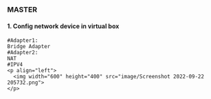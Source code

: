 ### MASTER

#### 1. Config network device in virtual box
```shell
#Adapter1:
Bridge Adapter
#Adapter2:
NAT
#IPV4
<p align="left">
  <img width="600" height="400" src="image/Screenshot 2022-09-22 205732.png">
</p>
```